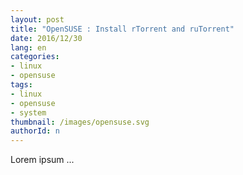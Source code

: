 ```yaml
---
layout: post
title: "OpenSUSE : Install rTorrent and ruTorrent"
date: 2016/12/30
lang: en
categories:
- linux
- opensuse
tags:
- linux
- opensuse
- system
thumbnail: /images/opensuse.svg
authorId: n
---
```

Lorem ipsum ...
